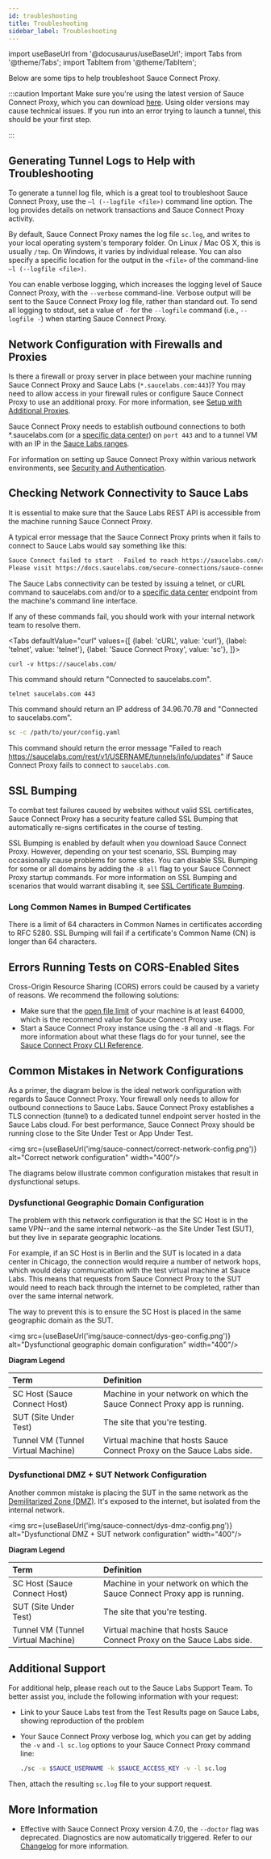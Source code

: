 ```yaml
---
id: troubleshooting
title: Troubleshooting
sidebar_label: Troubleshooting
---
```

import useBaseUrl from '@docusaurus/useBaseUrl';
import Tabs from '@theme/Tabs';
import TabItem from '@theme/TabItem';

Below are some tips to help troubleshoot Sauce Connect Proxy.

:::caution Important
Make sure you're using the latest version of Sauce Connect Proxy, which you can download [here](/secure-connections/sauce-connect/installation/). Using older versions may cause technical issues. If you run into an error trying to launch a tunnel, this should be your first step.

:::

## Generating Tunnel Logs to Help with Troubleshooting

To generate a tunnel log file, which is a great tool to troubleshoot Sauce Connect Proxy, use the `–l (--logfile <file>)` command line option. The log provides details on network transactions and Sauce Connect Proxy activity.

By default, Sauce Connect Proxy names the log file `sc.log`, and writes to your local operating system's temporary folder. On Linux / Mac OS X, this is usually `/tmp`. On Windows, it varies by individual release. You can also specify a specific location for the output in the `<file>` of the command-line  `–l (--logfile <file>)`.

You can enable verbose logging, which increases the logging level of Sauce Connect Proxy, with the `--verbose` command-line. Verbose output will be sent to the Sauce Connect Proxy log file, rather than standard out. To send all logging to stdout, set a value of `-` for the `--logfile` command (i.e., `--logfile -`) when starting Sauce Connect Proxy.


## Network Configuration with Firewalls and Proxies

Is there a firewall or proxy server in place between your machine running Sauce Connect Proxy and Sauce Labs (`*.saucelabs.com:443`)? You may need to allow access in your firewall rules or configure Sauce Connect Proxy to use an additional proxy. For more information, see [Setup with Additional Proxies](/secure-connections/sauce-connect/setup-configuration/additional-proxies).

Sauce Connect Proxy needs to establish outbound connections to both \*.saucelabs.com (or a [specific data center](/basics/data-center-endpoints)) on `port 443` and to a tunnel VM with an IP in the [Sauce Labs ranges](/basics/data-center-endpoints).

For information on setting up Sauce Connect Proxy within various network environments, see [Security and Authentication](/secure-connections/sauce-connect/security-authentication).


## Checking Network Connectivity to Sauce Labs

It is essential to make sure that the Sauce Labs REST API is accessible from the machine running Sauce Connect Proxy.

A typical error message that the Sauce Connect Proxy prints when it fails to connect to Sauce Labs would say something like this:

```bash
Sauce Connect failed to start - Failed to reach https://saucelabs.com/rest/v1/USERNAME/tunnels/info/updates.
Please visit https://docs.saucelabs.com/secure-connections/sauce-connect/troubleshooting
```

The Sauce Labs connectivity can be tested by issuing a telnet, or cURL command to saucelabs.com and/or to a [specific data center](/basics/data-center-endpoints) endpoint from the machine's command line interface.

If any of these commands fail, you should work with your internal network team to resolve them.

<Tabs
  defaultValue="curl"
  values={[
    {label: 'cURL', value: 'curl'},
    {label: 'telnet', value: 'telnet'},
    {label: 'Sauce Connect Proxy', value: 'sc'},  ]}>

<TabItem value="curl">

```curl
curl -v https://saucelabs.com/
```

This command should return "Connected to saucelabs.com".

</TabItem>

<TabItem value="telnet">

```bash
telnet saucelabs.com 443
```

This command should return an IP address of 34.96.70.78 and "Connected to saucelabs.com".

</TabItem>

<TabItem value="sc">

```bash
sc -c /path/to/your/config.yaml
```

This command should return the error message "Failed to reach https://saucelabs.com/rest/v1/USERNAME/tunnels/info/updates" if Sauce Connect Proxy fails to connect to `saucelabs.com`.

</TabItem>
</Tabs>


## SSL Bumping

To combat test failures caused by websites without valid SSL certificates, Sauce Connect Proxy has a security feature called SSL Bumping that automatically re-signs certificates in the course of testing.

SSL Bumping is enabled by default when you download Sauce Connect Proxy. However, depending on your test scenario, SSL Bumping may occasionally cause problems for some sites. You can disable SSL Bumping for some or all domains by adding the `-B all` flag to your Sauce Connect Proxy startup commands. For more information on SSL Bumping and scenarios that would warrant disabling it, see [SSL Certificate Bumping](/secure-connections/sauce-connect/security-authentication).

### Long Common Names in Bumped Certificates

There is a limit of 64 characters in Common Names in certificates according to RFC 5280. SSL Bumping will fail if a certificate's Common Name (CN) is longer than 64 characters.

## Errors Running Tests on CORS-Enabled Sites
Cross-Origin Resource Sharing (CORS) errors could be caused by a variety of reasons. We recommend the following solutions:

* Make sure that the [open file limit](https://www.tecmint.com/increase-set-open-file-limits-in-linux/) of your machine is at least 64000, which is the recommend value for Sauce Connect Proxy use.
* Start a Sauce Connect Proxy instance using the `-B` all and `-N` flags. For more information about what these flags do for your tunnel, see the [Sauce Connect Proxy CLI Reference](/dev/cli/sauce-connect-proxy).


## Common Mistakes in Network Configurations

As a primer, the diagram below is the ideal network configuration with regards to Sauce Connect Proxy. Your firewall only needs to allow for outbound connections to Sauce Labs. Sauce Connect Proxy establishes a TLS connection (tunnel) to a dedicated tunnel endpoint server hosted in the Sauce Labs cloud. For best performance, Sauce Connect Proxy should be running close to the Site Under Test or App Under Test.

<img src={useBaseUrl('img/sauce-connect/correct-network-config.png')} alt="Correct network configuration" width="400"/>

The diagrams below illustrate common configuration mistakes that result in dysfunctional setups.


### Dysfunctional Geographic Domain Configuration

The problem with this network configuration is that the SC Host is in the same VPN--and the same internal network--as the Site Under Test (SUT), but they live in separate geographic locations.

For example, if an SC Host is in Berlin and the SUT is located in a data center in Chicago, the connection would require a number of network hops, which would delay communication with the test virtual machine at Sauce Labs. This means that requests from Sauce Connect Proxy to the SUT would need to reach back through the internet to be completed, rather than over the same internal network.

The way to prevent this is to ensure the SC Host is placed in the same geographic domain as the SUT.

<img src={useBaseUrl('img/sauce-connect/dys-geo-config.png')} alt="Dysfunctional geographic domain configuration" width="400"/>

**Diagram Legend**

| Term | Definition |
| :--- | :--- |
| SC Host (Sauce Connect Host) | Machine in your network on which the Sauce Connect Proxy app is running. |
| SUT (Site Under Test) | The site that you're testing. |
| Tunnel VM (Tunnel Virtual Machine) | Virtual machine that hosts Sauce Connect Proxy on the Sauce Labs side. |

### Dysfunctional DMZ + SUT Network Configuration
Another common mistake is placing the SUT in the same network as the [Demilitarized Zone (DMZ)](https://en.wikipedia.org/wiki/DMZ_(computing)). It's exposed to the internet, but isolated from the internal network.

<img src={useBaseUrl('img/sauce-connect/dys-dmz-config.png')} alt="Dysfunctional DMZ + SUT network configuration" width="400"/>

**Diagram Legend**

| Term | Definition |
| :--- | :--- |
| SC Host (Sauce Connect Host) | Machine in your network on which the Sauce Connect Proxy app is running. |
| SUT (Site Under Test) | The site that you're testing. |
| Tunnel VM (Tunnel Virtual Machine) | Virtual machine that hosts Sauce Connect Proxy on the Sauce Labs side. |


## Additional Support

For additional help, please reach out to the Sauce Labs Support Team. To better assist you, include the following information with your request:

* Link to your Sauce Labs test from the Test Results page on Sauce Labs, showing reproduction of the problem
* Your Sauce Connect Proxy verbose log, which you can get by adding the `-v` and `-l sc.log` options to your Sauce Connect Proxy command line:

  ```bash
  ./sc -u $SAUCE_USERNAME -k $SAUCE_ACCESS_KEY -v -l sc.log
  ```

Then, attach the resulting `sc.log` file to your support request.

## More Information

* Effective with Sauce Connect Proxy version 4.7.0, the `--doctor` flag was deprecated. Diagnostics are now automatically triggered. Refer to our [Changelog](https://changelog.saucelabs.com/en/sauce-connect-proxy-version-30JTvzO0F) for more information.
